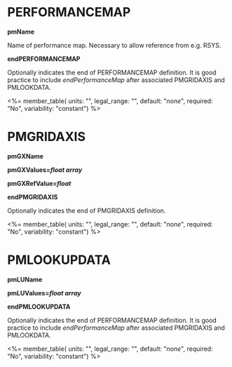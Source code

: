 # PERFORMANCEMAP

**pmName**

Name of performance map.  Necessary to allow reference from e.g. RSYS.

**endPERFORMANCEMAP**

Optionally indicates the end of PERFORMANCEMAP definition.  It is good practice to include *endPerformanceMap* after associated PMGRIDAXIS and PMLOOKDATA.

<%= member_table(
  units: "",
  legal_range: "",
  default: "*none*",
  required: "No",
  variability: "constant") %>



# PMGRIDAXIS

**pmGXName**

**pmGXValues=*float array***

**pmGXRefValue=*float***

**endPMGRIDAXIS**

Optionally indicates the end of PMGRIDAXIS definition.

<%= member_table(
  units: "",
  legal_range: "",
  default: "*none*",
  required: "No",
  variability: "constant") %>



# PMLOOKUPDATA

**pmLUName**

**pmLUValues=*float array***

**endPMLOOKUPDATA**

Optionally indicates the end of PERFORMANCEMAP definition.  It is good practice to include *endPerformanceMap* after associated PMGRIDAXIS and PMLOOKDATA.

<%= member_table(
  units: "",
  legal_range: "",
  default: "*none*",
  required: "No",
  variability: "constant") %>